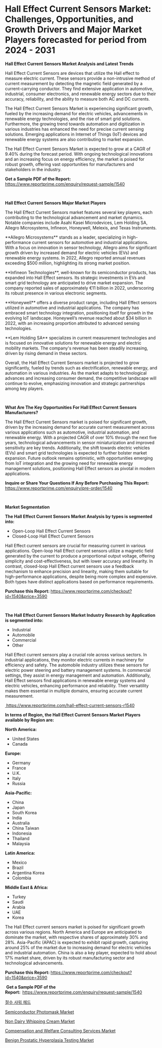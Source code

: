 <p><h1>Hall Effect Current Sensors Market: Challenges, Opportunities, and Growth Drivers and Major Market Players forecasted for period from 2024 - 2031</h1></p><p><strong>Hall Effect Current Sensors Market Analysis and Latest Trends</strong></p>
<p><p>Hall Effect Current Sensors are devices that utilize the Hall effect to measure electric current. These sensors provide a non-intrusive method of current measurement by detecting the magnetic field generated by a current-carrying conductor. They find extensive application in automotive, industrial, consumer electronics, and renewable energy sectors due to their accuracy, reliability, and the ability to measure both AC and DC currents.</p><p>The Hall Effect Current Sensors Market is experiencing significant growth, fueled by the increasing demand for electric vehicles, advancements in renewable energy technologies, and the rise of smart grid solutions. Furthermore, the growing trend towards automation and digitization in various industries has enhanced the need for precise current sensing solutions. Emerging applications in Internet of Things (IoT) devices and renewable energy systems are also contributing to market expansion.</p><p>The Hall Effect Current Sensors Market is expected to grow at a CAGR of 9.40% during the forecast period. With ongoing technological innovations and an increasing focus on energy efficiency, the market is poised for robust growth, offering vast opportunities for manufacturers and stakeholders in the industry.</p></p>
<p><strong>Get a Sample PDF of the Report:&nbsp;</strong> <a href="https://www.reportprime.com/enquiry/request-sample/1540">https://www.reportprime.com/enquiry/request-sample/1540</a></p>
<p>&nbsp;</p>
<p><strong>Hall Effect Current Sensors Major Market Players</strong></p>
<p><p>The Hall Effect Current Sensors market features several key players, each contributing to the technological advancement and market dynamics. Notable companies include Asahi Kasei Microdevices, Lem Holding SA, Allegro Microsystems, Infineon, Honeywell, Melexis, and Texas Instruments.</p><p>**Allegro Microsystems** stands as a leader, specializing in high-performance current sensors for automotive and industrial applications. With a focus on innovation in sensor technology, Allegro aims for significant growth driven by increased demand for electric vehicles (EVs) and renewable energy systems. In 2022, Allegro reported annual revenues exceeding $500 million, highlighting its strong market position.</p><p>**Infineon Technologies**, well-known for its semiconductor products, has expanded into Hall Effect sensors. Its strategic investments in EVs and smart grid technology are anticipated to drive market expansion. The company reported sales of approximately €11 billion in 2022, underscoring its robust presence in various electronic segments.</p><p>**Honeywell** offers a diverse product range, including Hall Effect sensors utilized in automotive and industrial applications. The company has embraced smart technology integration, positioning itself for growth in the evolving IoT landscape. Honeywell’s revenue reached about $34 billion in 2022, with an increasing proportion attributed to advanced sensing technologies.</p><p>**Lem Holding SA** specializes in current measurement technologies and is focused on innovative solutions for renewable energy and electric mobility markets. The company's revenue has been steadily increasing, driven by rising demand in these sectors.</p><p>Overall, the Hall Effect Current Sensors market is projected to grow significantly, fueled by trends such as electrification, renewable energy, and automation in various industries. As the market adapts to technological advances and increasing consumer demand, the competitive landscape will continue to evolve, emphasizing innovation and strategic partnerships among key players.</p></p>
<p>&nbsp;</p>
<p><strong>What Are The Key Opportunities For Hall Effect Current Sensors Manufacturers?</strong></p>
<p><p>The Hall Effect Current Sensors market is poised for significant growth, driven by the increasing demand for accurate current measurement across various applications such as automotive, industrial automation, and renewable energy. With a projected CAGR of over 10% through the next five years, technological advancements in sensor miniaturization and improved sensitivity are key trends. Additionally, the shift towards electric vehicles (EVs) and smart grid technologies is expected to further bolster market expansion. Future outlook remains optimistic, with opportunities emerging from IoT integration and the growing need for renewable energy management solutions, positioning Hall Effect sensors as pivotal in modern applications.</p></p>
<p><strong>Inquire or Share Your Questions If Any Before Purchasing This Report:</strong> <a href="https://www.reportprime.com/enquiry/pre-order/1540">https://www.reportprime.com/enquiry/pre-order/1540</a></p>
<p>&nbsp;</p>
<p><strong>Market Segmentation</strong></p>
<p><strong>The Hall Effect Current Sensors Market Analysis by types is segmented into:</strong></p>
<p><ul><li>Open-Loop Hall Effect Current Sensors</li><li>Closed-Loop Hall Effect Current Sensors</li></ul></p>
<p><p>Hall Effect current sensors are crucial for measuring current in various applications. Open-loop Hall Effect current sensors utilize a magnetic field generated by the current to produce a proportional output voltage, offering simplicity and cost-effectiveness, but with lower accuracy and linearity. In contrast, closed-loop Hall Effect current sensors use a feedback mechanism to enhance precision and linearity, making them suitable for high-performance applications, despite being more complex and expensive. Both types have distinct applications based on performance requirements.</p></p>
<p><strong>Purchase this Report:&nbsp;</strong><a href="https://www.reportprime.com/checkout?id=1540&price=3590">https://www.reportprime.com/checkout?id=1540&price=3590</a></p>
<p>&nbsp;</p>
<p><strong>The Hall Effect Current Sensors Market Industry Research by Application is segmented into:</strong></p>
<p><ul><li>Industrial</li><li>Automobile</li><li>Commercial</li><li>Other</li></ul></p>
<p><p>Hall Effect current sensors play a crucial role across various sectors. In industrial applications, they monitor electric currents in machinery for efficiency and safety. The automobile industry utilizes these sensors for electric power steering and battery management systems. In commercial settings, they assist in energy management and automation. Additionally, Hall Effect sensors find applications in renewable energy systems and electric vehicles, enhancing performance and reliability. Their versatility makes them essential in multiple domains, ensuring accurate current measurement.</p></p>
<p><a href="https://www.reportprime.com/hall-effect-current-sensors-r1540">&nbsp;https://www.reportprime.com/hall-effect-current-sensors-r1540</a></p>
<p><strong>In terms of Region, the Hall Effect Current Sensors Market Players available by Region are:</strong></p>
<p>
    <p> <strong> North America: </strong>
        <ul>
            <li>United States</li>
            <li>Canada</li>
        </ul>
        </p> 
    <p> <strong> Europe: </strong>
        <ul>
            <li>Germany</li>
            <li>France</li>
            <li>U.K.</li>
            <li>Italy</li>
            <li>Russia</li>
        </ul>
        </p> 
    <p> <strong> Asia-Pacific: </strong>
        <ul>
            <li>China</li>
            <li>Japan</li>
            <li>South Korea</li>
            <li>India</li>
            <li>Australia</li>
            <li>China Taiwan</li>
            <li>Indonesia</li>
            <li>Thailand</li>
            <li>Malaysia</li>
        </ul>
        </p> 
    <p> <strong> Latin America: </strong>
        <ul>
            <li>Mexico</li>
            <li>Brazil</li>
            <li>Argentina Korea</li>
            <li>Colombia</li>
        </ul>
        </p> 
    <p> <strong> Middle East & Africa: </strong>
        <ul>
            <li>Turkey</li>
            <li>Saudi</li>
            <li>Arabia</li>
            <li>UAE</li>
            <li>Korea</li>
        </ul>
    </p>
    </p>
<p><p>The Hall Effect current sensors market is poised for significant growth across various regions. North America and Europe are anticipated to dominate the market, with respective shares of approximately 30% and 28%. Asia-Pacific (APAC) is expected to exhibit rapid growth, capturing around 25% of the market due to increasing demand for electric vehicles and industrial automation. China is also a key player, expected to hold about 17% market share, driven by its robust manufacturing sector and technological advancements.</p></p>
<p><strong>Purchase this Report: </strong><a href="https://www.reportprime.com/checkout?id=1540&price=3590">https://www.reportprime.com/checkout?id=1540&price=3590</a></p>
<p>&nbsp;<strong>Get a Sample PDF of the Report:&nbsp;&nbsp;</strong><a href="https://www.reportprime.com/enquiry/request-sample/1540">https://www.reportprime.com/enquiry/request-sample/1540</a></p>
<p><strong></strong></p>
<p><p><a href="https://medium.com/@hossainvi014/%EC%8B%9C%EC%9E%A5-%EB%8F%99%ED%96%A5-%EA%B3%B5%EA%B0%9C-%EA%B8%80%EB%A1%9C%EB%B2%8C-%EB%AC%BC-%EC%A0%88%EC%95%BD-%EC%83%A4%EC%9B%8C-%ED%97%A4%EB%93%9C-%EC%8B%9C%EC%9E%A5-%EC%84%B1%EC%9E%A5-%EB%B0%8F-%EC%A7%80%EC%97%AD-%ED%86%B5%EC%B0%B0%EB%A0%A5-2024-2031-671bb43ea6e2">절수 샤워 헤드</a></p><p><a href="https://github.com/PeterParrish5/Market-Research-Report-List-6/blob/main/semiconductor-photomask-market.md">Semiconductor Photomask Market</a></p><p><a href="https://www.linkedin.com/pulse/market-forecasting-change-global-non-dairy-whipping-cream-dynamics-5mjle?trackingId=1OxVI3isRDysNPeAgnC0mw%3D%3D">Non Dairy Whipping Cream Market</a></p><p><a href="https://issuu.com/reportprime-2/docs/compensation-and-welfare-consulting_38ec1ae579fa87">Compensation and Welfare Consulting Services Market</a></p><p><a href="https://medium.com/@tankuser238_5568/benign-prostatic-hyperplasia-testing-market-outlook-complete-industry-analysis-2024-to-2031-2dd87ac368d5">Benign Prostatic Hyperplasia Testing Market</a></p></p>